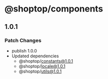 # @shoptop/components

## 1.0.1

### Patch Changes

- publish 1.0.0
- Updated dependencies
  - @shoptop/constants@1.0.1
  - @shoptop/locale@1.0.1
  - @shoptop/utils@1.0.1
